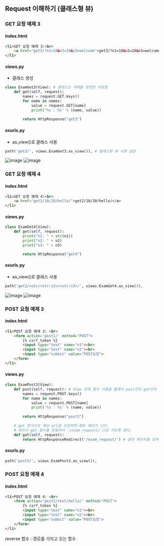 ## Request 이해하기 (클래스형 뷰)
### GET 요청 예제 3
#### index.html
```html
<li>GET 요청 예제 3:<br>
    <a href="get3/?n1=10&n2=20&n3=welcome">get3/?n1=10&n2=20&n3=welcome</a>
</li>
```
#### views.py
* 클래스 생성
```python
class ExamGet3(View): # 클래스는 객체를 정의한 자료형
    def get(self, request):
        names = request.GET.keys()
        for name in names:
            value = request.GET[name]
            print('%s : %s' % (name, value))
        
        return HttpResponse("get3")
```
#### exurls.py
* as_view()로 클래스 사용
```python
path('get3/', views.ExamGet3.as_view()), # 클래스형 뷰 사용 설정
```

![image](https://user-images.githubusercontent.com/79209568/118588412-4d717700-b7d9-11eb-809b-547dc6699292.png)
![image](https://user-images.githubusercontent.com/79209568/118588416-4f3b3a80-b7d9-11eb-856d-d15967872563.png)

### GET 요청 예제 4
#### index.html
```html
<li>GET 요청 예제 4:<br>
    <a href="get2/10/20/hello/">get2/10/20/hello/</a> 
</li>
```
#### views.py
```python
class ExamGet4(View):
    def get(self, request):
        print("n1: " + str(n1))
        print("n2: " + n2)
        print("n3: " + n3)

        return HttpResponse("get4")
```
#### exurls.py
* as_view()로 클래스 사용
```python
path('get2/<n1>/<str:v2>/<str:n3>/', views.ExamGet4.as_view()),
```
![image](https://user-images.githubusercontent.com/79209568/118589552-8b6f9a80-b7db-11eb-99f5-32c6619c7515.png)
![image](https://user-images.githubusercontent.com/79209568/118589575-97f3f300-b7db-11eb-9b2c-4126af75c512.png)

### POST 요청 예제 3
#### index.html
```html
<li>POST 요청 예제 3: <br>
    <form action='post1/' method="POST">
        {% csrf_token %}
        <input type="text" name="n1"><br>
        <input type="text" name="n2"><br>
        <input type="submit" value="POST요청">
    </form>
</li>
```

#### views.py
```python
class ExamPost3(View):
    def post(self, request): # View 안에 함수 이름을 통해서 post인지 get인지 결정
        names = request.POST.keys()
        for name in names:
            value = request.POST[name]
            print('%s : %s' % (name, value))
        
        return HttpResponse("post3")
    
    # get 방식으로 해당 url을 요청하면 405 에러가 난다.
    # 따라서 get 함수를 만들어서 '/exam_request/'으로 가도록 한다.
    def get(self, request):
        return HttpResponseRedirect('/exam_request/') # 결과 페이지를 보여줄 필요 없을 때 다른 곳으로 이동하도록 하는 것
```

#### exurls.py
```python
path('post3/', views.ExamPost3.as_view()),
```

### POST 요청 예제 4
#### index.html
```html
<li>POST 요청 예제 4: <br>
    <form action="post2/test/hello/" method="POST">
        {% csrf_token %}
        <input type="text" name="n1"><br>
        <input type="text" name="n2"><br>
        <input type="submit" value="POST요청">
    </form>
</li>
```
reverse 함수 : 경로를 가지고 오는 함수
